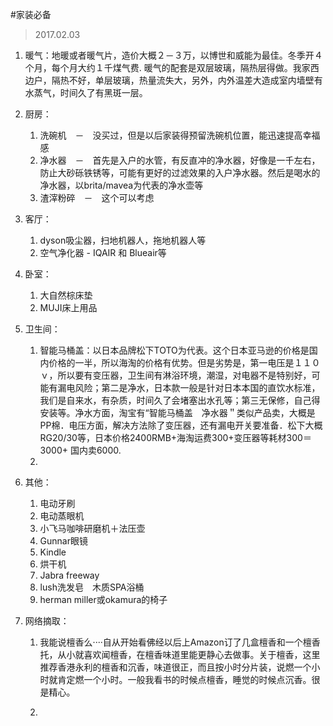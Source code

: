 #家装必备
> 2017.02.03

1. 暖气：地暖或者暖气片，造价大概２－３万，以博世和威能为最佳。冬季开４个月，每个月大约１千煤气费. 暖气的配套是双层玻璃，隔热层得做。我家西边户，隔热不好，单层玻璃，热量流失大，另外，内外温差大造成室内墙壁有水蒸气，时间久了有黑斑一层。


2. 厨房：

   1. 洗碗机　－　没买过，但是以后家装得预留洗碗机位置，能迅速提高幸福感
   2. 净水器　－　首先是入户的水管，有反直冲的净水器，好像是一千左右，防止大砂砾铁锈等，可能有更好的过滤效果的入户净水器。然后是喝水的净水器，以brita/mavea为代表的净水壶等
   3. 渣滓粉碎　－　这个可以考虑

3. 客厅：

   1. dyson吸尘器，扫地机器人，拖地机器人等
   2. 空气净化器 - IQAIR 和 Blueair等

4. 卧室：

   1. 大自然棕床垫
   2. MUJI床上用品

5. 卫生间：

   1. 智能马桶盖：以日本品牌松下TOTO为代表。这个日本亚马逊的价格是国内价格的一半，所以海淘的价格有优势。但是劣势是，第一电压是１１０ｖ，所以要有变压器，卫生间有淋浴环境，潮湿，对电器不是特别好，可能有漏电风险；第二是净水，日本款一般是针对日本本国的直饮水标准，我们是自来水，有杂质，时间久了会堵塞出水孔等；第三无保修，自己得安装等。净水方面，淘宝有“智能马桶盖　净水器＂类似产品卖，大概是PP棉．电压方面，解决方法除了变压器，还有漏电开关要准备．松下大概RG20/30等，日本价格2400RMB+海淘运费300+变压器等耗材300＝3000+ 国内卖6000.
   2. ​

6. 其他：

   1. 电动牙刷
   2. 电动蒸眼机
   3. 小飞马咖啡研磨机＋法压壶
   4. Gunnar眼镜
   5. Kindle
   6. 烘干机
   7. Jabra freeway
   8. lush洗发皂　木质SPA浴桶
   9. herman miller或okamura的椅子

7. 网络摘取：

   1. 我能说檀香么····自从开始看佛经以后上Amazon订了几盒檀香和一个檀香托，从小就喜欢闻檀香，在檀香味道里能更静心去做事。关于檀香，这里推荐香港永利的檀香和沉香，味道很正，而且按小时分片装，说燃一个小时就肯定燃一个小时。一般我看书的时候点檀香，睡觉的时候点沉香。很是精心。

   2. ​

      ​
